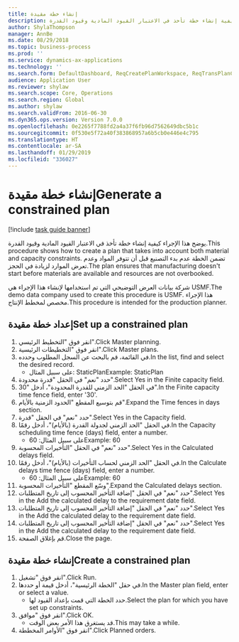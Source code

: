```yaml
---
title: إنشاء خطة مقيدة
description: يوضح هذا الإجراء كيفية إنشاء خطة تأخذ في الاعتبار القيود المادية وقيود القدرة.
author: ShylaThompson
manager: AnnBe
ms.date: 08/29/2018
ms.topic: business-process
ms.prod: ''
ms.service: dynamics-ax-applications
ms.technology: ''
ms.search.form: DefaultDashboard, ReqCreatePlanWorkspace, ReqTransPlanCard, ReqPlanSched
audience: Application User
ms.reviewer: shylaw
ms.search.scope: Core, Operations
ms.search.region: Global
ms.author: shylaw
ms.search.validFrom: 2016-06-30
ms.dyn365.ops.version: Version 7.0.0
ms.openlocfilehash: 0e2265f7788fd2a4a37f6fb96d7562649dbc5b1c
ms.sourcegitcommit: 0f530e5f72a40f383868957a6b5cb0e446e4c795
ms.translationtype: HT
ms.contentlocale: ar-SA
ms.lasthandoff: 01/29/2019
ms.locfileid: "336027"
---
```

# <a name="generate-a-constrained-plan"></a><span data-ttu-id="85091-103">إنشاء خطة مقيدة</span><span class="sxs-lookup"><span data-stu-id="85091-103">Generate a constrained plan</span></span>

[!include [task guide banner](../../includes/task-guide-banner.md)]

<span data-ttu-id="85091-104">يوضح هذا الإجراء كيفية إنشاء خطة تأخذ في الاعتبار القيود المادية وقيود القدرة.</span><span class="sxs-lookup"><span data-stu-id="85091-104">This procedure shows how to create a plan that takes into account both material and capacity constraints.</span></span> <span data-ttu-id="85091-105">تضمن الخطة عدم بدء التصنيع قبل أن تتوفر المواد وعدم تعرض الموارد لزيادة في الحجز.</span><span class="sxs-lookup"><span data-stu-id="85091-105">The plan ensures that manufacturing doesn't start before materials are available and resources are not overbooked.</span></span> 

<span data-ttu-id="85091-106">شركة بيانات العرض التوضيحي التي تم استخدامها لإنشاء هذا الإجراء هي USMF.</span><span class="sxs-lookup"><span data-stu-id="85091-106">The demo data company used to create this procedure is USMF.</span></span> <span data-ttu-id="85091-107">هذا الإجراء مخصص لمخطط الإنتاج‬.</span><span class="sxs-lookup"><span data-stu-id="85091-107">This procedure is intended for the production planner.</span></span>


## <a name="set-up-a-constrained-plan"></a><span data-ttu-id="85091-108">إعداد خطة مقيدة</span><span class="sxs-lookup"><span data-stu-id="85091-108">Set up a constrained plan</span></span>
1. <span data-ttu-id="85091-109">انقر فوق "التخطيط الرئيسي‬".</span><span class="sxs-lookup"><span data-stu-id="85091-109">Click Master planning.</span></span>
2. <span data-ttu-id="85091-110">انقر فوق "التخطيطات الرئيسية‬".</span><span class="sxs-lookup"><span data-stu-id="85091-110">Click Master plans.</span></span>
3. <span data-ttu-id="85091-111">في القائمة، قم بالبحث عن السجل المطلوب وحدده.</span><span class="sxs-lookup"><span data-stu-id="85091-111">In the list, find and select the desired record.</span></span>
    * <span data-ttu-id="85091-112">على سبيل المثال: StaticPlan</span><span class="sxs-lookup"><span data-stu-id="85091-112">Example: StaticPlan</span></span>  
4. <span data-ttu-id="85091-113">حدد "نعم" في الحقل "قدرة محدودة‬".</span><span class="sxs-lookup"><span data-stu-id="85091-113">Select Yes in the Finite capacity field.</span></span>
5. <span data-ttu-id="85091-114">في الحقل "الحد الزمني للقدرة المحدودة‬"، أدخل "30".</span><span class="sxs-lookup"><span data-stu-id="85091-114">In the Finite capacity time fence field, enter '30'.</span></span>
6. <span data-ttu-id="85091-115">قم بتوسيع المقطع "الحدود الزمنية بالأيام‬".</span><span class="sxs-lookup"><span data-stu-id="85091-115">Expand the Time fences in days section.</span></span>
7. <span data-ttu-id="85091-116">حدد "نعم" في الحقل "قدرة".</span><span class="sxs-lookup"><span data-stu-id="85091-116">Select Yes in the Capacity field.</span></span>
8. <span data-ttu-id="85091-117">في الحقل "الحد الزمني لجدولة القدرة (بالأيام)‬"، أدخل رقمًا.</span><span class="sxs-lookup"><span data-stu-id="85091-117">In the Capacity scheduling time fence (days) field, enter a number.</span></span>
    * <span data-ttu-id="85091-118">على سبيل المثال: 60</span><span class="sxs-lookup"><span data-stu-id="85091-118">Example: 60</span></span>  
9. <span data-ttu-id="85091-119">حدد "نعم" في الحقل "التأخيرات المحسوبة‬‬".</span><span class="sxs-lookup"><span data-stu-id="85091-119">Select Yes in the Calculated delays field.</span></span>
10. <span data-ttu-id="85091-120">في الحقل "الحد الزمني لحساب التأخيرات (بالأيام)‬‬"، أدخل رقمًا.</span><span class="sxs-lookup"><span data-stu-id="85091-120">In the Calculate delays time fence (days) field, enter a number.</span></span>
    * <span data-ttu-id="85091-121">على سبيل المثال: 60</span><span class="sxs-lookup"><span data-stu-id="85091-121">Example: 60</span></span>  
11. <span data-ttu-id="85091-122">وسّع المقطع "التأخيرات المحسوبة".</span><span class="sxs-lookup"><span data-stu-id="85091-122">Expand the Calculated delays section.</span></span>
12. <span data-ttu-id="85091-123">حدد "نعم" في الحقل "إضافة التأخير المحسوب إلى تاريخ المتطلبات‬".</span><span class="sxs-lookup"><span data-stu-id="85091-123">Select Yes in the Add the calculated delay to the requirement date field.</span></span>
13. <span data-ttu-id="85091-124">حدد "نعم" في الحقل "إضافة التأخير المحسوب إلى تاريخ المتطلبات‬".</span><span class="sxs-lookup"><span data-stu-id="85091-124">Select Yes in the Add the calculated delay to the requirement date field.</span></span>
14. <span data-ttu-id="85091-125">حدد "نعم" في الحقل "إضافة التأخير المحسوب إلى تاريخ المتطلبات‬".</span><span class="sxs-lookup"><span data-stu-id="85091-125">Select Yes in the Add the calculated delay to the requirement date field.</span></span>
15. <span data-ttu-id="85091-126">قم بإغلاق الصفحة.</span><span class="sxs-lookup"><span data-stu-id="85091-126">Close the page.</span></span>

## <a name="create-a-constrained-plan"></a><span data-ttu-id="85091-127">إنشاء خطة مقيدة</span><span class="sxs-lookup"><span data-stu-id="85091-127">Create a constrained plan</span></span>
1. <span data-ttu-id="85091-128">انقر فوق "تشغيل".</span><span class="sxs-lookup"><span data-stu-id="85091-128">Click Run.</span></span>
2. <span data-ttu-id="85091-129">في حقل "الخطة الرئيسية‬"، أدخل قيمة أو حددها.</span><span class="sxs-lookup"><span data-stu-id="85091-129">In the Master plan field, enter or select a value.</span></span>
    * <span data-ttu-id="85091-130">حدد الخطة التي قمت بإعداد القيود لها.</span><span class="sxs-lookup"><span data-stu-id="85091-130">Select the plan for which you have set up constraints.</span></span>  
3. <span data-ttu-id="85091-131">انقر فوق "موافق".</span><span class="sxs-lookup"><span data-stu-id="85091-131">Click OK.</span></span>
    * <span data-ttu-id="85091-132">قد يستغرق هذا الأمر بعض الوقت.</span><span class="sxs-lookup"><span data-stu-id="85091-132">This may take a while.</span></span>  
4. <span data-ttu-id="85091-133">انقر فوق "الأوامر المخططة".</span><span class="sxs-lookup"><span data-stu-id="85091-133">Click Planned orders.</span></span>


